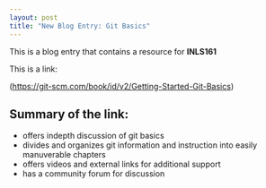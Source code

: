 ```yaml
---
layout: post
title: "New Blog Entry: Git Basics"
---
```


This is a blog entry that contains a resource for **INLS161**

This is a link:

(https://git-scm.com/book/id/v2/Getting-Started-Git-Basics)

## Summary of the link:

- offers indepth discussion of git basics
- divides and organizes git information and instruction into easily manuverable chapters
- offers videos and external links for additional support
- has a community forum for discussion
